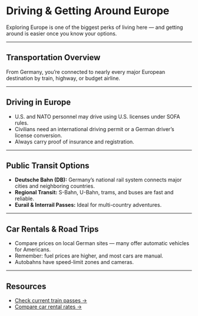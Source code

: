 # Driving & Getting Around Europe

Exploring Europe is one of the biggest perks of living here — and getting around is easier once you know your options.

---

## Transportation Overview
From Germany, you’re connected to nearly every major European destination by train, highway, or budget airline.

---

## Driving in Europe
- U.S. and NATO personnel may drive using U.S. licenses under SOFA rules.  
- Civilians need an international driving permit or a German driver’s license conversion.  
- Always carry proof of insurance and registration.

---

## Public Transit Options
- **Deutsche Bahn (DB):** Germany’s national rail system connects major cities and neighboring countries.  
- **Regional Transit:** S-Bahn, U-Bahn, trams, and buses are fast and reliable.  
- **Eurail & Interrail Passes:** Ideal for multi-country adventures.

---

## Car Rentals & Road Trips
- Compare prices on local German sites — many offer automatic vehicles for Americans.  
- Remember: fuel prices are higher, and most cars are manual.  
- Autobahns have speed-limit zones and cameras.

---

## Resources
- [Check current train passes →](#)
- [Compare car rental rates →](#)
